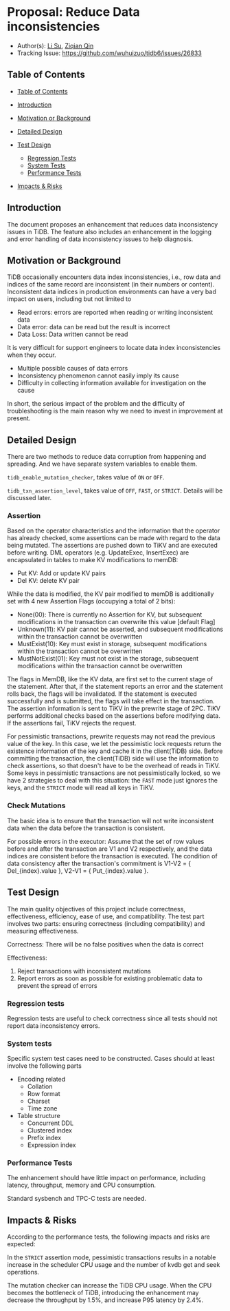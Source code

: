 # Proposal: Reduce Data inconsistencies

- Author(s): [Li Su](http://github.com/lysu), [Ziqian Qin](http://github.com/ekexium)
- Tracking Issue: https://github.com/wuhuizuo/tidb6/issues/26833

## Table of Contents

- [Table of Contents](#table-of-contents)

- [Introduction](#introduction)
- [Motivation or Background](#motivation-or-background)
- [Detailed Design](#detailed-design)

- [Test Design](#test-design)

    - [Regression Tests](#regression-tests)
    - [System Tests](#system-tests)
    - [Performance Tests](#performance-tests)

- [Impacts & Risks](#impacts--risks)

## Introduction

The document proposes an enhancement that reduces data inconsistency issues in TiDB. The feature also includes an
enhancement in the logging and error handling of data inconsistency issues to help diagnosis.

## Motivation or Background

TiDB occasionally encounters data index inconsistencies, i.e., row data and indices of the same record are
inconsistent (in their numbers or content). Inconsistent data indices in production environments can have a very bad
impact on users, including but not limited to

- Read errors: errors are reported when reading or writing inconsistent data
- Data error: data can be read but the result is incorrect
- Data Loss: Data written cannot be read

It is very difficult for support engineers to locate data index inconsistencies when they occur.

- Multiple possible causes of data errors
- Inconsistency phenomenon cannot easily imply its cause
- Difficulty in collecting information available for investigation on the cause

In short, the serious impact of the problem and the difficulty of troubleshooting is the main reason why we need to
invest in improvement at present.

## Detailed Design

There are two methods to reduce data corruption from happening and spreading. And we have separate system variables to
enable them.

`tidb_enable_mutation_checker`, takes value of `ON` or `OFF`.

`tidb_txn_assertion_level`, takes value of `OFF`, `FAST`, or `STRICT`. Details will be discussed later.

### Assertion

Based on the operator characteristics and the information that the operator has already checked, some assertions can be
made with regard to the data being mutated. The assertions are pushed down to TiKV and are executed before writing. DML
operators (e.g. UpdateExec, InsertExec) are encapsulated in tables to make KV modifications to memDB:

- Put KV: Add or update KV pairs
- Del KV: delete KV pair

While the data is modified, the KV pair modified to memDB is additionally set with 4 new Assertion Flags (occupying a
total of 2 bits):

- None(00): There is currently no Assertion for KV, but subsequent modifications in the transaction can overwrite this
  value [default Flag]
- Unknown(11): KV pair cannot be asserted, and subsequent modifications within the transaction cannot be overwritten
- MustExist(10): Key must exist in storage, subsequent modifications within the transaction cannot be overwritten
- MustNotExist(01): Key must not exist in the storage, subsequent modifications within the transaction cannot be
  overwritten

The flags in MemDB, like the KV data, are first set to the current stage of the statement. After that, if the statement
reports an error and the statement rolls back, the flags will be invalidated. If the statement is executed successfully
and is submitted, the flags will take effect in the transaction. The assertion information is sent to TiKV in the
prewrite stage of 2PC. TiKV performs additional checks based on the assertions before modifying data. If the assertions
fail, TiKV rejects the request.

For pessimistic transactions, prewrite requests may not read the previous value of the key. In this case, we let the
pessimistic lock requests return the existence information of the key and cache it in the client(TiDB) side. Before
committing the transaction, the client(TiDB) side will use the information to check assertions, so that doesn't have to
be the overhead of reads in TiKV. Some keys in pessimistic transactions are not pessimistically locked, so we have 2
strategies to deal with this situation: the `FAST` mode just ignores the keys, and the `STRICT` mode will read all keys
in TiKV.

### Check Mutations

The basic idea is to ensure that the transaction will not write inconsistent data when the data before the transaction
is consistent.

For possible errors in the executor: Assume that the set of row values before and after the transaction are V1 and V2
respectively, and the data indices are consistent before the transaction is executed. The condition of data consistency
after the transaction's commitment is V1-V2 = { Del_{index}.value }, V2-V1 = { Put_{index}.value }.

## Test Design

The main quality objectives of this project include correctness, effectiveness, efficiency, ease of use, and
compatibility. The test part involves two parts: ensuring correctness (including compatibility) and measuring
effectiveness.

Correctness: There will be no false positives when the data is correct

Effectiveness:

1. Reject transactions with inconsistent mutations
2. Report errors as soon as possible for existing problematic data to prevent the spread of errors

### Regression tests

Regression tests are useful to check correctness since all tests should not report data inconsistency errors.

### System tests

Specific system test cases need to be constructed. Cases should at least involve the following parts

- Encoding related
    - Collation
    - Row format
    - Charset
    - Time zone
- Table structure
    - Concurrent DDL
    - Clustered index
    - Prefix index
    - Expression index

### Performance Tests

The enhancement should have little impact on performance, including latency, throughput, memory and CPU consumption.

Standard sysbench and TPC-C tests are needed.

## Impacts & Risks

According to the performance tests, the following impacts and risks are expected:

In the `STRICT` assertion mode, pessimistic transactions results in a notable increase in the scheduler CPU usage and
the number of kvdb get and seek operations.

The mutation checker can increase the TiDB CPU usage. When the CPU becomes the bottleneck of TiDB, introducing the
enhancement may decrease the throughput by 1.5%, and increase P95 latency by 2.4%.


